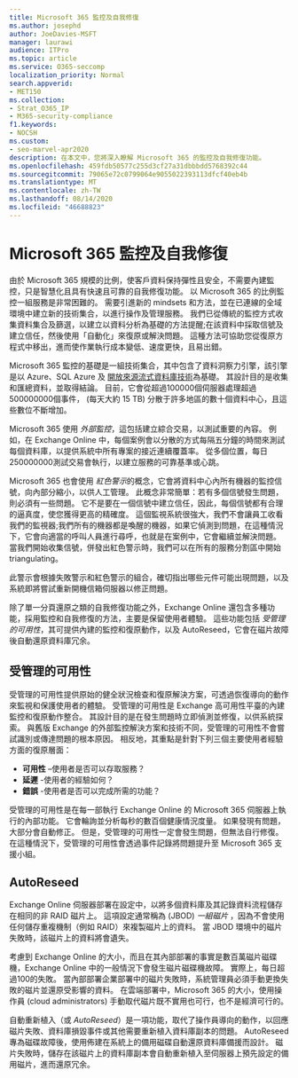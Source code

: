 ```yaml
---
title: Microsoft 365 監控及自我修復
ms.author: josephd
author: JoeDavies-MSFT
manager: laurawi
audience: ITPro
ms.topic: article
ms.service: O365-seccomp
localization_priority: Normal
search.appverid:
- MET150
ms.collection:
- Strat_O365_IP
- M365-security-compliance
f1.keywords:
- NOCSH
ms.custom:
- seo-marvel-apr2020
description: 在本文中，您將深入瞭解 Microsoft 365 的監控及自我修復功能。
ms.openlocfilehash: 459fdb50577c255d3cf27a31dbbbdd5768392c44
ms.sourcegitcommit: 79065e72c0799064e9055022393113dfcf40eb4b
ms.translationtype: MT
ms.contentlocale: zh-TW
ms.lasthandoff: 08/14/2020
ms.locfileid: "46688823"
---
```

# <a name="microsoft-365-monitoring-and-self-healing"></a>Microsoft 365 監控及自我修復

由於 Microsoft 365 規模的比例，使客戶資料保持彈性且安全，不需要內建監控，只是智慧化且具有快速且可靠的自我修復功能。 以 Microsoft 365 的比例監控一組服務是非常困難的。 需要引進新的 mindsets 和方法，並在已連線的全域環境中建立新的技術集合，以進行操作及管理服務。 我們已從傳統的監控方式收集資料集合及篩選，以建立以資料分析為基礎的方法提醒;在該資料中採取信號及建立信任，然後使用「自動化」來復原或解決問題。 這種方法可協助您從復原方程式中移出，進而使作業執行成本變低、速度更快，且易出錯。 

Microsoft 365 監控的基礎是一組技術集合，其中包含了資料洞察力引擎，該引擎是以 Azure、SQL Azure 及 [開放來源流式資料庫技術](https://cassandra.apache.org/)為基礎。 其設計目的是收集和匯總資料，並取得結論。 目前，它會從超過100000個伺服器處理超過500000000個事件， (每天大約 15 TB) 分散于許多地區的數十個資料中心，且這些數位不斷增加。 

Microsoft 365 使用 *外部監控*，這包括建立綜合交易，以測試重要的內容。 例如，在 Exchange Online 中，每個案例會以分散的方式每隔五分鐘的時間來測試每個資料庫，以提供系統中所有專案的接近連續覆蓋率。 從多個位置，每日250000000測試交易會執行，以建立服務的可靠基準或心跳。 

Microsoft 365 也會使用 *紅色警示*的概念，它會將資料中心內所有機器的監控信號，向內部分縮小，以供人工管理。 此概念非常簡單：若有多個信號發生問題，則必須有一些問題。 它不是要在一個信號中建立信任，因此，每個信號都有合理的逼真度，使您獲得更高的精確度。 這個監視系統很強大，我們不會讓員工收看我們的監視器;我們所有的機器都是喚醒的機器，如果它偵測到問題，在這種情況下，它會向適當的呼叫人員進行尋呼，也就是在案例中，它會繼續並解決問題。 當我們開始收集信號，併發出紅色警示時，我們可以在所有的服務分割區中開始 triangulating。 

此警示會根據失敗警示和紅色警示的組合，確切指出哪些元件可能出現問題，以及系統即將嘗試重新開機信箱伺服器以修正問題。 

除了單一分頁還原之類的自我修復功能之外，Exchange Online 還包含多種功能，採用監控和自我修復的方法，主要是保留使用者體驗。 這些功能包括 *受管理的可用性*，其可提供內建的監控和復原動作，以及 AutoReseed，它會在磁片故障後自動還原資料庫冗余。 

## <a name="managed-availability"></a>受管理的可用性 

受管理的可用性提供原始的健全狀況檢查和復原解決方案，可透過恢復導向的動作來監視和保護使用者的體驗。 受管理的可用性是 Exchange 高可用性平臺的內建監控和復原動作整合。 其設計目的是在發生問題時立即偵測並修復，以供系統探索。 與舊版 Exchange 的外部監控解決方案和技術不同，受管理的可用性不會嘗試識別或傳達問題的根本原因。 相反地，其重點是針對下列三個主要使用者經驗方面的復原層面：

- **可用性** –使用者是否可以存取服務？ 
- **延遲** -使用者的經驗如何？ 
- **錯誤** -使用者是否可以完成所需的功能？ 

受管理的可用性是在每一部執行 Exchange Online 的 Microsoft 365 伺服器上執行的內部功能。 它會輪詢並分析每秒的數百個健康情況度量。 如果發現有問題，大部分會自動修正。 但是，受管理的可用性一定會發生問題，但無法自行修復。 在這種情況下，受管理的可用性會透過事件記錄將問題提升至 Microsoft 365 支援小組。

## <a name="autoreseed"></a>AutoReseed

Exchange Online 伺服器部署在設定中，以將多個資料庫及其記錄資料流程儲存在相同的非 RAID 磁片上。 這項設定通常稱為 (JBOD) *一組磁片* ，因為不會使用任何儲存重複機制（例如 RAID）來複製磁片上的資料。 當 JBOD 環境中的磁片失敗時，該磁片上的資料將會遺失。 

考慮到 Exchange Online 的大小，而且在其內部部署的事實是數百萬磁片磁碟機，Exchange Online 中的一般情況下會發生磁片磁碟機故障。 實際上，每日超過100的失敗。 當內部部署企業部署中的磁片失敗時，系統管理員必須手動更換失敗的磁片並還原受影響的資料。 在雲端部署中，Microsoft 365 的大小，使用操作員 (cloud administrators) 手動取代磁片既不實用也可行，也不是經濟可行的。 

自動重新植入（或 *AutoReseed*）是一項功能，取代了操作員導向的動作，以回應磁片失敗、資料庫損毀事件或其他需要重新植入資料庫副本的問題。 AutoReseed 專為磁碟故障後，使用佈建在系統上的備用磁碟自動還原資料庫備援而設計。 磁片失敗時，儲存在該磁片上的資料庫副本會自動重新植入至伺服器上預先設定的備用磁片，進而還原冗余。 